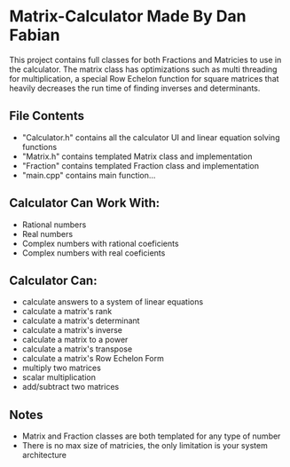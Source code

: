 # Matrix-Calculator Made By Dan Fabian
This project contains full classes for both Fractions and Matricies to use in the calculator.
The matrix class has optimizations such as multi threading for multiplication, a special Row
Echelon function for square matrices that heavily decreases the run time of finding inverses
and determinants.

## File Contents
  - "Calculator.h" contains all the calculator UI and linear equation solving functions
  - "Matrix.h" contains templated Matrix class and implementation
  - "Fraction" contains templated Fraction class and implementation
  - "main.cpp" contains main function...

## Calculator Can Work With:
  - Rational numbers
  - Real numbers
  - Complex numbers with rational coeficients
  - Complex numbers with real coeficients

## Calculator Can:
  - calculate answers to a system of linear equations
  - calculate a matrix's rank
  - calculate a matrix's determinant
  - calculate a matrix's inverse
  - calculate a matrix to a power
  - calculate a matrix's transpose
  - calculate a matrix's Row Echelon Form
  - multiply two matrices
  - scalar multiplication
  - add/subtract two matrices

## Notes
  - Matrix and Fraction classes are both templated for any type of number
  - There is no max size of matricies, the only limitation is your system architecture
